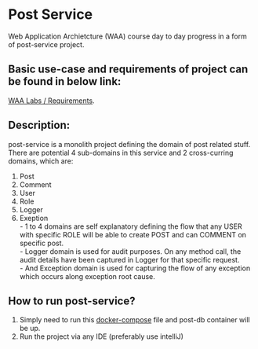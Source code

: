 # Post Service

Web Application Archietcture (WAA) course day to day progress in a form of post-service project.

## Basic use-case and requirements of project can be found in below link:

[WAA Labs / Requirements](https://github.com/BhagiaSheri/post-service/tree/main/src/main/java/edu/miu/waa/postservice/requirements).

## Description:

post-service is a monolith project defining the domain of post related stuff. There are potential 4 sub-domains in this service and 2 cross-curring domains, which are:
<br />
1. Post
2. Comment
3. User
4. Role
5. Logger
6. Exeption 
<br /> - 1 to 4 domains are self explanatory defining the flow that any USER with specific ROLE will be able to create POST and can COMMENT on specific post. 
<br /> - Logger domain is used for audit purposes. On any method call, the audit details have been captured in Logger for that specific request.
<br /> - And Exception domain is used for capturing the flow of any exception which occurs along exception root cause.

## How to run post-service?
1. Simply need to run this [docker-compose](https://github.com/BhagiaSheri/post-service/blob/main/docker-compose.yml) file and post-db container will be up.
2. Run the project via any IDE (preferably use intelliJ)

